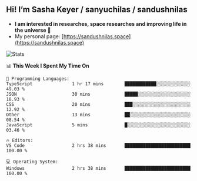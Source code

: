 ## Hi! I’m Sasha Keyer / sanyuchilas / sandushnilas

- **I am interested in researches, space researches and improving life in the universe 🌠**  
- My personal page: [https://sandushnilas.space](https://sandushnilas.space)

![Stats](https://github-readme-stats.vercel.app/api?username=sanyuchilas&show_icons=true&theme=react&hide=issues&count_private=true&layout=compact)

<!--START_SECTION:waka-->
📊 **This Week I Spent My Time On** 

```text
💬 Programming Languages: 
TypeScript               1 hr 17 mins        ████████████░░░░░░░░░░░░░   49.03 % 
JSON                     30 mins             █████░░░░░░░░░░░░░░░░░░░░   18.93 % 
CSS                      20 mins             ███░░░░░░░░░░░░░░░░░░░░░░   12.92 % 
Other                    13 mins             ██░░░░░░░░░░░░░░░░░░░░░░░   08.54 % 
JavaScript               5 mins              █░░░░░░░░░░░░░░░░░░░░░░░░   03.46 % 

🔥 Editors: 
VS Code                  2 hrs 38 mins       █████████████████████████   100.00 % 

💻 Operating System: 
Windows                  2 hrs 38 mins       █████████████████████████   100.00 % 
```


<!--END_SECTION:waka-->
